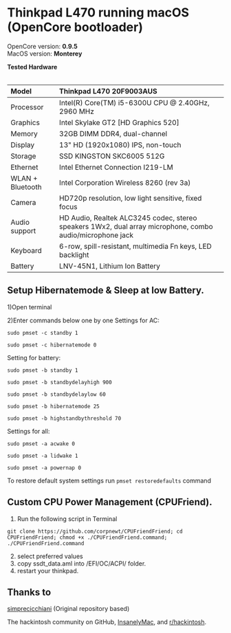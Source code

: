 # Thinkpad L470 running macOS (OpenCore bootloader)

OpenCore version: <strong>0.9.5</strong>
<br>
MacOS version: <strong>Monterey </strong>

<summary><strong>Tested Hardware</strong></summary>
</br>

| Model              | Thinkpad L470 20F9003AUS                                                                                 |
|:-------------------|:----------------------------------------------------------------------------------------------------------|
| Processor          | Intel(R) Core(TM) i5-6300U CPU @ 2.40GHz, 2960 MHz                                                                 |
| Graphics           | Intel Skylake GT2 [HD Graphics 520]                                                                          |
| Memory             | 32GB DIMM DDR4, dual-channel                                                        |
| Display            | 13" HD (1920x1080) IPS, non-touch                                                                       |
| Storage            | SSD KINGSTON SKC6005  512G                                                                             |
| Ethernet           | Intel Ethernet Connection I219-LM                                                          |
| WLAN + Bluetooth   | Intel Corporation Wireless 8260 (rev 3a)                                       |
| Camera             | HD720p resolution, low light sensitive, fixed focus                                                       |
| Audio support      | HD Audio, Realtek ALC3245 codec, stereo speakers 1Wx2, dual array microphone, combo audio/microphone jack |
| Keyboard           | 6-row, spill-resistant, multimedia Fn keys, LED backlight                                                 |
| Battery            | LNV-45N1, Lithium Ion Battery                             

## Setup Hibernatemode & Sleep at low Battery.

1)Open terminal

2)Enter commands below one by one
Settings for AC:


`sudo pmset -c standby 1`

`sudo pmset -c hibernatemode 0`

Setting for battery:

`sudo pmset -b standby 1`

`sudo pmset -b standbydelayhigh 900`

`sudo pmset -b standbydelaylow 60`

`sudo pmset -b hibernatemode 25`

`sudo pmset -b highstandbythreshold 70`

Settings for all:

`sudo pmset -a acwake 0`

`sudo pmset -a lidwake 1`

`sudo pmset -a powernap 0`

To restore default system settings run `pmset restoredefaults` command

## Custom CPU Power Management (CPUFriend).

1) Run the following script in Terminal

`git clone https://github.com/corpnewt/CPUFriendFriend; cd CPUFriendFriend; chmod +x ./CPUFriendFriend.command; ./CPUFriendFriend.command`

2) select preferred values
3) copy ssdt_data.aml into /EFI/OC/ACPI/ folder.
4) restart your thinkpad.

## Thanks to

[simprecicchiani](https://github.com/simprecicchiani/ThinkPad-T460s-macOS-OpenCore) (Original repository based)

The hackintosh community on GitHub, [InsanelyMac](https://www.insanelymac.com/forum/), and [r/hackintosh](https://www.reddit.com/r/hackintosh/).
